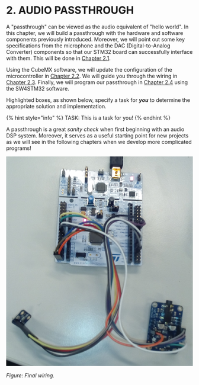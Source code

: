 # 2. AUDIO PASSTHROUGH

A "passthrough" can be viewed as the audio equivalent of "hello world". In this chapter, we will build a passthrough with the hardware and software components previously introduced. Moreover, we will point out some key specifications from the microphone and the DAC \(Digital-to-Analog Converter\) components so that our STM32 board can successfully interface with them. This will be done in [Chapter 2.1](_intro/).

Using the CubeMX software, we will update the configuration of the microcontroller in [Chapter 2.2](updating_stm32_peripherals.md). We will guide you through the wiring in [Chapter 2.3](wiring.md). Finally, we will program our passthrough in [Chapter 2.4](coding.md) using the SW4STM32 software.

Highlighted boxes, as shown below, specify a task for _**you**_ to determine the appropriate solution and implementation.

{% hint style="info" %}
TASK: This is a task for you!
{% endhint %}

A passthrough is a great _sanity check_ when first beginning with an audio DSP system. Moreover, it serves as a useful starting point for new projects as we will see in the following chapters when we develop more complicated programs!

![](../.gitbook/assets/final_wiring.jpg)

_Figure: Final wiring._

